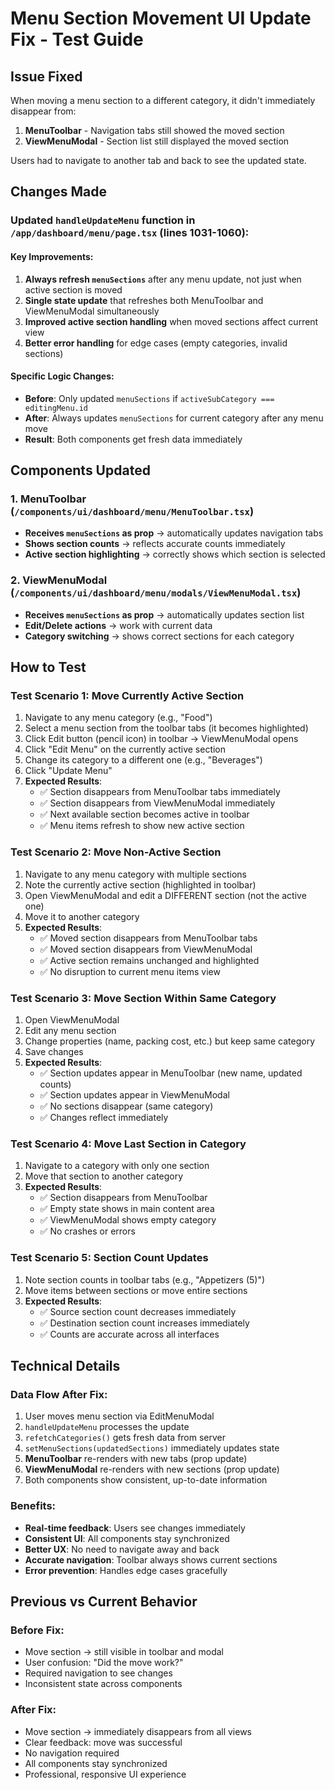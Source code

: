 # Menu Section Movement UI Update Fix - Test Guide

## Issue Fixed
When moving a menu section to a different category, it didn't immediately disappear from:
1. **MenuToolbar** - Navigation tabs still showed the moved section
2. **ViewMenuModal** - Section list still displayed the moved section

Users had to navigate to another tab and back to see the updated state.

## Changes Made

### Updated `handleUpdateMenu` function in `/app/dashboard/menu/page.tsx` (lines 1031-1060):

#### Key Improvements:
1. **Always refresh `menuSections`** after any menu update, not just when active section is moved
2. **Single state update** that refreshes both MenuToolbar and ViewMenuModal simultaneously
3. **Improved active section handling** when moved sections affect current view
4. **Better error handling** for edge cases (empty categories, invalid sections)

#### Specific Logic Changes:
- **Before**: Only updated `menuSections` if `activeSubCategory === editingMenu.id`
- **After**: Always updates `menuSections` for current category after any menu move
- **Result**: Both components get fresh data immediately

## Components Updated

### 1. MenuToolbar (`/components/ui/dashboard/menu/MenuToolbar.tsx`)
- **Receives `menuSections` as prop** → automatically updates navigation tabs
- **Shows section counts** → reflects accurate counts immediately
- **Active section highlighting** → correctly shows which section is selected

### 2. ViewMenuModal (`/components/ui/dashboard/menu/modals/ViewMenuModal.tsx`)
- **Receives `menuSections` as prop** → automatically updates section list
- **Edit/Delete actions** → work with current data
- **Category switching** → shows correct sections for each category

## How to Test

### Test Scenario 1: Move Currently Active Section
1. Navigate to any menu category (e.g., "Food")
2. Select a menu section from the toolbar tabs (it becomes highlighted)
3. Click Edit button (pencil icon) in toolbar → ViewMenuModal opens
4. Click "Edit Menu" on the currently active section
5. Change its category to a different one (e.g., "Beverages")
6. Click "Update Menu"
7. **Expected Results**:
   - ✅ Section disappears from MenuToolbar tabs immediately
   - ✅ Section disappears from ViewMenuModal immediately
   - ✅ Next available section becomes active in toolbar
   - ✅ Menu items refresh to show new active section

### Test Scenario 2: Move Non-Active Section
1. Navigate to any menu category with multiple sections
2. Note the currently active section (highlighted in toolbar)
3. Open ViewMenuModal and edit a DIFFERENT section (not the active one)
4. Move it to another category
5. **Expected Results**:
   - ✅ Moved section disappears from MenuToolbar tabs
   - ✅ Moved section disappears from ViewMenuModal
   - ✅ Active section remains unchanged and highlighted
   - ✅ No disruption to current menu items view

### Test Scenario 3: Move Section Within Same Category
1. Open ViewMenuModal
2. Edit any menu section
3. Change properties (name, packing cost, etc.) but keep same category
4. Save changes
5. **Expected Results**:
   - ✅ Section updates appear in MenuToolbar (new name, updated counts)
   - ✅ Section updates appear in ViewMenuModal
   - ✅ No sections disappear (same category)
   - ✅ Changes reflect immediately

### Test Scenario 4: Move Last Section in Category
1. Navigate to a category with only one section
2. Move that section to another category
3. **Expected Results**:
   - ✅ Section disappears from MenuToolbar
   - ✅ Empty state shows in main content area
   - ✅ ViewMenuModal shows empty category
   - ✅ No crashes or errors

### Test Scenario 5: Section Count Updates
1. Note section counts in toolbar tabs (e.g., "Appetizers (5)")
2. Move items between sections or move entire sections
3. **Expected Results**:
   - ✅ Source section count decreases immediately
   - ✅ Destination section count increases immediately
   - ✅ Counts are accurate across all interfaces

## Technical Details

### Data Flow After Fix:
1. User moves menu section via EditMenuModal
2. `handleUpdateMenu` processes the update
3. `refetchCategories()` gets fresh data from server
4. `setMenuSections(updatedSections)` immediately updates state
5. **MenuToolbar** re-renders with new tabs (prop update)
6. **ViewMenuModal** re-renders with new sections (prop update)
7. Both components show consistent, up-to-date information

### Benefits:
- **Real-time feedback**: Users see changes immediately
- **Consistent UI**: All components stay synchronized
- **Better UX**: No need to navigate away and back
- **Accurate navigation**: Toolbar always shows current sections
- **Error prevention**: Handles edge cases gracefully

## Previous vs Current Behavior

### Before Fix:
- Move section → still visible in toolbar and modal
- User confusion: "Did the move work?"
- Required navigation to see changes
- Inconsistent state across components

### After Fix:
- Move section → immediately disappears from all views
- Clear feedback: move was successful
- No navigation required
- All components stay synchronized
- Professional, responsive UI experience